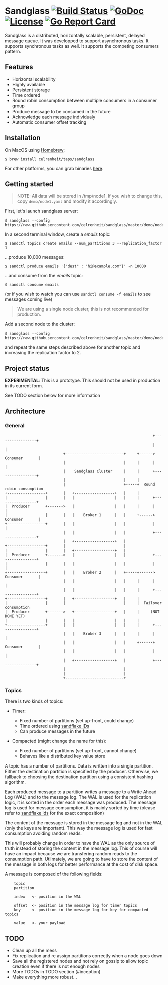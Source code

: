 # Sandglass [![Build Status](https://img.shields.io/travis/celrenheit/sandglass.svg?style=flat-square)](https://travis-ci.org/celrenheit/sandglass) [![GoDoc](https://img.shields.io/badge/godoc-reference-5272B4.svg?style=flat-square)](https://godoc.org/github.com/celrenheit/sandglass/broker) [![License](https://img.shields.io/badge/license-apache-blue.svg?style=flat-square)](LICENSE) [![Go Report Card](https://goreportcard.com/badge/github.com/celrenheit/sandglass?style=flat-square)](https://goreportcard.com/report/github.com/celrenheit/sandglass)

Sandglass is a distributed, horizontally scalable, persistent, delayed message queue. It was developped to support asynchronous tasks. It supports synchronous tasks as well. It supports the competing consumers pattern.

## Features

* Horizontal scalability
* Highly available
* Persistent storage
* Time ordered
* Round robin consumption between multiple consumers in a consumer group
* Produce message to be consumed in the future
* Acknowledge each message individualy
* Automatic consumer offset tracking


## Installation

On MacOS using [Homebrew](https://brew.sh):
```shell
$ brew install celrenheit/taps/sandglass
```

For other platforms, you can grab binaries [here](https://github.com/celrenheit/sandglass/releases). 

## Getting started

> NOTE: All data will be stored in /tmp/node1. If you wish to change this, copy `demo/node1.yaml` and modify it accordingly.

First, let's launch sandglass server:

```shell
$ sandglass --config https://raw.githubusercontent.com/celrenheit/sandglass/master/demo/node1.yaml
```

In a second terminal window, create a _emails_ topic:

```shell
$ sandctl topics create emails --num_partitions 3 --replication_factor 1
```

...produce 10,000 messages:

```shell
$ sandctl produce emails '{"dest" : "hi@example.com"}' -n 10000
```

...and consume from the _emails_ topic:

```shell
$ sandctl consume emails
```

(or if you wish to watch you can use `sandctl consume -f emails` to see messages coming live)

> We are using a single node cluster, this is not recommended for production.

Add a second node to the cluster:
```shell
$ sandglass --config https://raw.githubusercontent.com/celrenheit/sandglass/master/demo/node2.yaml
```

and repeat the same steps described above for another topic and increasing the replication factor to 2.

## Project status

**EXPERIMENTAL**: This is a prototype. This should not be used in production in its current form.

See TODO section below for more information

## Architecture

### General

```
                                                                  +-----------------+
                                                                  |                 |
                          +--------------------------+     +------>  Consumer       |
                          |                          |     |      |                 |
                          |    Sandglass Cluster     |     |      +-----------------+
                          |                          |     |
                          |                          +-----+  Round robin consumption
+-----------------+       |   +------------------+   |     |
|                 |       |   |                  |   |     |      +-----------------+
|  Producer       +------->   |                  |   |     |      |                 |
|                 |       |   |    Broker 1      |   |     +------>  Consumer       |
+-----------------+       |   |                  |   |            |                 |
                          |   |                  |   |            +-----------------+
                          |   +------------------+   |
+-----------------+       |                          |
|                 |       |   +------------------+   |
|  Producer       +------->   |                  |   |            +-----------------+
|                 |       |   |                  |   |            |                 |
+-----------------+       |   |    Broker 2      |   +-----+------>  Consumer       |
                          |   |                  |   |     |      |                 |
                          |   |                  |   |     |      +-----------------+
+-----------------+       |   +------------------+   |     |
|                 |       |                          |     |  Failover consumption
|  Producer       +------->   +------------------+   |     |     (NOT DONE YET)
|                 |       |   |                  |   |     |
+-----------------+       |   |                  |   |     |      +-----------------+
                          |   |    Broker 3      |   |     |      |                 |
                          |   |                  |   |     +------+  Consumer       |
                          |   |                  |   |            |                 |
                          |   +------------------+   |            +-----------------+
                          |                          |
                          |                          |
                          +--------------------------+
```


### Topics

There is two kinds of topics:
* Timer:
   * Fixed number of partitions (set up-front, could change)
   * Time ordered using [sandflake IDs](https://github.com/celrenheit/sandflake)
   * Can produce messages in the future

* Compacted (might change the name for this):
   * Fixed number of partitions (set up-front, cannot change)
   * Behaves like a distributed key value store


A topic has a number of partitions.
Data is written into a single partition. Either the destination partition is specified by the producer. Otherwise, we fallback to choosing the destination partition using a consistent hashing algorithm.

Each produced message to a partition writes a message to a Write Ahead Log (WAL) and to the message log.
The WAL is used for the replication logic, it is sorted in the order each message was produced.
The message log is used for message comsumption, it is mainly sorted by time (please refer to [sandflake ids](https://github.com/celrenheit/sandflake) for the exact composition)

The content of the message is stored in the message log and not in the WAL (only the keys are important). This way the message log is used for fast consumption avoiding random reads. 

This will probably change in order to have the WAL as the only source of truth instead of storing the content in the message log. This of course will have an impact because we are transfering random reads to the consumption path. Utlimately, we are going to have to store the content of the message in both logs for better performance at the cost of disk space.


A message is composed of the following fields:

        topic
        partition

        index   <- position in the WAL

        offset  <- position in the message log for timer topics
        key     <- position in the message log for key for compacted topics

        value   <- your payload


## TODO

* Clean up all the mess
* Fix replication and re assign partitions correctly when a node goes down
* Save all the registered nodes and not rely on gossip to allow topic creation even if there is not enough nodes
* More TODOs in TODO section (#inception)
* Make everything more robust...